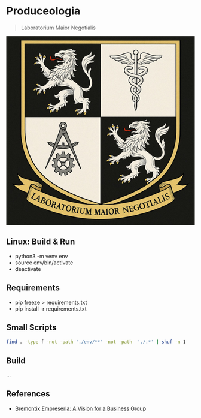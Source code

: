 # Produceologia

> Laboratorium Maior Negotialis

![image](img/logo.png)

## Linux: Build & Run

- python3 -m venv env
- source env/bin/activate
- deactivate

## Requirements

- pip freeze > requirements.txt
- pip install -r requirements.txt

## Small Scripts

```bash
find . -type f -not -path './env/**' -not -path  './.*' | shuf -n 1
```

## Build

...

## References

- [Bremontix Empreseria: A Vision for a Business Group](https://www.notion.so/Bremontix-Empreseria-A-Vision-for-a-Business-Group-17dd38c7497c80c6ae3cc59eb66fcab2?source=copy_link)
